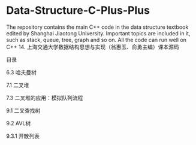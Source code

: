 # Data-Structure-C-Plus-Plus
The repository contains the main C++ code in the data structure textbook edited by Shanghai Jiaotong University.  Important topics are included in it, such as stack, queue, tree, graph and so on. All the code can run well on C++ 14. 
上海交通大学数据结构思想与实现（翁惠玉、俞勇主编）课本源码

目录

6.3 哈夫曼树

7.1 二叉堆

7.3 二叉堆的应用：模拟队列流程

9.1 二叉查找树

9.2 AVL树

9.3.1 开散列表

